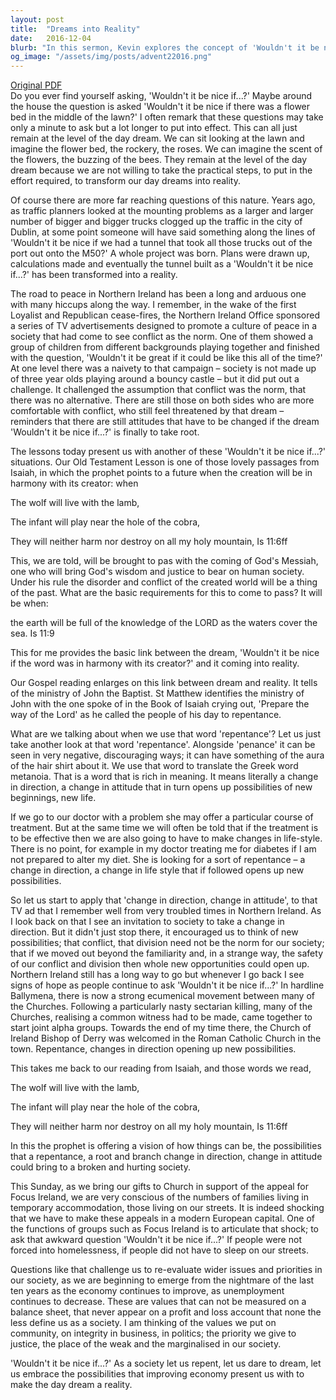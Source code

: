 ```yaml
---
layout: post
title:  "Dreams into Reality"
date:   2016-12-04
blurb: "In this sermon, Kevin explores the concept of 'Wouldn't it be nice if...?' and how it can be transformed into reality. He uses examples from everyday life, city planning, and the peace process in Northern Ireland to illustrate his point. He also discusses the biblical teachings of Isaiah and the ministry of John the Baptist, emphasizing the importance of repentance and change in direction to bring about new possibilities."
og_image: "/assets/img/posts/advent22016.png"
---
```

[Original PDF](/assets/pdf/advent22016.pdf)    
Do you ever find yourself asking, 'Wouldn't it be nice if...?' Maybe around the house the question is asked 'Wouldn't it be nice if there was a flower bed in the middle of the lawn?' I often remark that these questions may take only a minute to ask but a lot longer to put into effect. This can all just remain at the level of the day dream. We can sit looking at the lawn and imagine the flower bed, the rockery, the roses. We can imagine the scent of the flowers, the buzzing of the bees. They remain at the level of the day dream because we are not willing to take the practical steps, to put in the effort required, to transform our day dreams into reality.

Of course there are more far reaching questions of this nature. Years ago, as traffic planners looked at the mounting problems as a larger and larger number of bigger and bigger trucks clogged up the traffic in the city of Dublin, at some point someone will have said something along the lines of 'Wouldn't it be nice if we had a tunnel that took all those trucks out of the port out onto the M50?' A whole project was born. Plans were drawn up, calculations made and eventually the tunnel built as a 'Wouldn't it be nice if...?' has been transformed into a reality.

The road to peace in Northern Ireland has been a long and arduous one with many hiccups along the way. I remember, in the wake of the first Loyalist and Republican cease-fires, the Northern Ireland Office sponsored a series of TV advertisements designed to promote a culture of peace in a society that had come to see conflict as the norm. One of them showed a group of children from different backgrounds playing together and finished with the question, 'Wouldn't it be great if it could be like this all of the time?' At one level there was a naivety to that campaign – society is not made up of three year olds playing around a bouncy castle – but it did put out a challenge. It challenged the assumption that conflict was the norm, that there was no alternative. There are still those on both sides who are more comfortable with conflict, who still feel threatened by that dream – reminders that there are still attitudes that have to be changed if the dream 'Wouldn't it be nice if...?' is finally to take root.

The lessons today present us with another of these 'Wouldn't it be nice if...?' situations. Our Old Testament Lesson is one of those lovely passages from Isaiah, in which the prophet points to a future when the creation will be in harmony with its creator: when

The wolf will live with the lamb,

The infant will play near the hole of the cobra,

They will neither harm nor destroy on all my holy mountain, Is 11:6ff

This, we are told, will be brought to pas with the coming of God's Messiah, one who will bring God's wisdom and justice to bear on human society. Under his rule the disorder and conflict of the created world will be a thing of the past. What are the basic requirements for this to come to pass? It will be when:

the earth will be full of the knowledge of the LORD as the waters cover the sea. Is 11:9

This for me provides the basic link between the dream, 'Wouldn't it be nice if the word was in harmony with its creator?' and it coming into reality.

Our Gospel reading enlarges on this link between dream and reality. It tells of the ministry of John the Baptist. St Matthew identifies the ministry of John with the one spoke of in the Book of Isaiah crying out, 'Prepare the way of the Lord' as he called the people of his day to repentance.

What are we talking about when we use that word 'repentance'? Let us just take another look at that word 'repentance'. Alongside 'penance' it can be seen in very negative, discouraging ways; it can have something of the aura of the hair shirt about it. We use that word to translate the Greek word metanoia. That is a word that is rich in meaning. It means literally a change in direction, a change in attitude that in turn opens up possibilities of new beginnings, new life.

If we go to our doctor with a problem she may offer a particular course of treatment. But at the same time we will often be told that if the treatment is to be effective then we are also going to have to make changes in life-style. There is no point, for example in my doctor treating me for diabetes if I am not prepared to alter my diet. She is looking for a sort of repentance – a change in direction, a change in life style that if followed opens up new possibilities.

So let us start to apply that 'change in direction, change in attitude', to that TV ad that I remember well from very troubled times in Northern Ireland. As I look back on that I see an invitation to society to take a change in direction. But it didn't just stop there, it encouraged us to think of new possibilities; that conflict, that division need not be the norm for our society; that if we moved out beyond the familiarity and, in a strange way, the safety of our conflict and division then whole new opportunities could open up. Northern Ireland still has a long way to go but whenever I go back I see signs of hope as people continue to ask 'Wouldn't it be nice if...?' In hardline Ballymena, there is now a strong ecumenical movement between many of the Churches. Following a particularly nasty sectarian killing, many of the Churches, realising a common witness had to be made, came together to start joint alpha groups. Towards the end of my time there, the Church of Ireland Bishop of Derry was welcomed in the Roman Catholic Church in the town. Repentance, changes in direction opening up new possibilities.

This takes me back to our reading from Isaiah, and those words we read,

The wolf will live with the lamb,

The infant will play near the hole of the cobra,

They will neither harm nor destroy on all my holy mountain, Is 11:6ff

In this the prophet is offering a vision of how things can be, the possibilities that a repentance, a root and branch change in direction, change in attitude could bring to a broken and hurting society.

This Sunday, as we bring our gifts to Church in support of the appeal for Focus Ireland, we are very conscious of the numbers of families living in temporary accommodation, those living on our streets. It is indeed shocking that we have to make these appeals in a modern European capital. One of the functions of groups such as Focus Ireland is to articulate that shock; to ask that awkward question 'Wouldn't it be nice if...?' If people were not forced into homelessness, if people did not have to sleep on our streets.

Questions like that challenge us to re-evaluate wider issues and priorities in our society, as we are beginning to emerge from the nightmare of the last ten years as the economy continues to improve, as unemployment continues to decrease. These are values that can not be measured on a balance sheet, that never appear on a profit and loss account that none the less define us as a society. I am thinking of the values we put on community, on integrity in business, in politics; the priority we give to justice, the place of the weak and the marginalised in our society.

'Wouldn't it be nice if...?' As a society let us repent, let us dare to dream, let us embrace the possibilities that improving economy present us with to make the day dream a reality.
